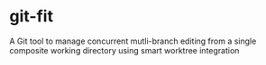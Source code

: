 # git-fit
A Git tool to manage concurrent mutli-branch editing from a single composite working directory using smart worktree integration
